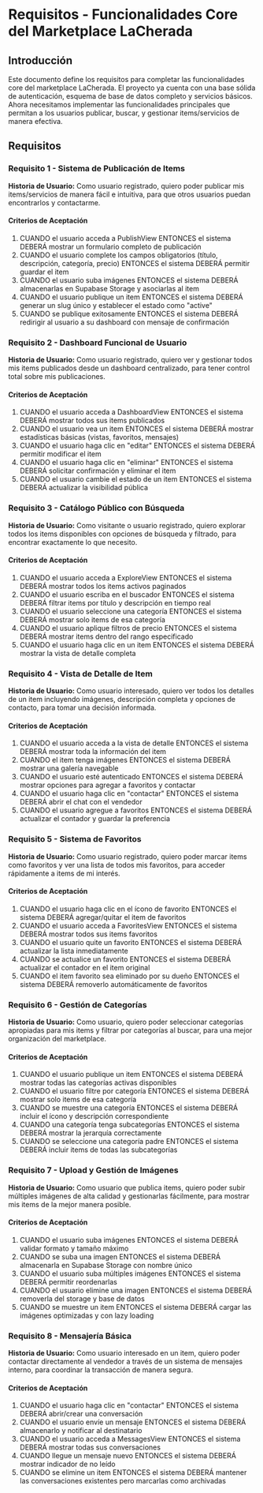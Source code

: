 # Requisitos - Funcionalidades Core del Marketplace LaCherada

## Introducción

Este documento define los requisitos para completar las funcionalidades core del marketplace
LaCherada. El proyecto ya cuenta con una base sólida de autenticación, esquema de base de datos
completo y servicios básicos. Ahora necesitamos implementar las funcionalidades principales que
permitan a los usuarios publicar, buscar, y gestionar items/servicios de manera efectiva.

## Requisitos

### Requisito 1 - Sistema de Publicación de Items

**Historia de Usuario:** Como usuario registrado, quiero poder publicar mis items/servicios de
manera fácil e intuitiva, para que otros usuarios puedan encontrarlos y contactarme.

#### Criterios de Aceptación

1. CUANDO el usuario acceda a PublishView ENTONCES el sistema DEBERÁ mostrar un formulario completo
   de publicación
2. CUANDO el usuario complete los campos obligatorios (título, descripción, categoría, precio)
   ENTONCES el sistema DEBERÁ permitir guardar el item
3. CUANDO el usuario suba imágenes ENTONCES el sistema DEBERÁ almacenarlas en Supabase Storage y
   asociarlas al item
4. CUANDO el usuario publique un item ENTONCES el sistema DEBERÁ generar un slug único y establecer
   el estado como "active"
5. CUANDO se publique exitosamente ENTONCES el sistema DEBERÁ redirigir al usuario a su dashboard
   con mensaje de confirmación

### Requisito 2 - Dashboard Funcional de Usuario

**Historia de Usuario:** Como usuario registrado, quiero ver y gestionar todos mis items publicados
desde un dashboard centralizado, para tener control total sobre mis publicaciones.

#### Criterios de Aceptación

1. CUANDO el usuario acceda a DashboardView ENTONCES el sistema DEBERÁ mostrar todos sus items
   publicados
2. CUANDO el usuario vea un item ENTONCES el sistema DEBERÁ mostrar estadísticas básicas (vistas,
   favoritos, mensajes)
3. CUANDO el usuario haga clic en "editar" ENTONCES el sistema DEBERÁ permitir modificar el item
4. CUANDO el usuario haga clic en "eliminar" ENTONCES el sistema DEBERÁ solicitar confirmación y
   eliminar el item
5. CUANDO el usuario cambie el estado de un item ENTONCES el sistema DEBERÁ actualizar la
   visibilidad pública

### Requisito 3 - Catálogo Público con Búsqueda

**Historia de Usuario:** Como visitante o usuario registrado, quiero explorar todos los items
disponibles con opciones de búsqueda y filtrado, para encontrar exactamente lo que necesito.

#### Criterios de Aceptación

1. CUANDO el usuario acceda a ExploreView ENTONCES el sistema DEBERÁ mostrar todos los items activos
   paginados
2. CUANDO el usuario escriba en el buscador ENTONCES el sistema DEBERÁ filtrar items por título y
   descripción en tiempo real
3. CUANDO el usuario seleccione una categoría ENTONCES el sistema DEBERÁ mostrar solo items de esa
   categoría
4. CUANDO el usuario aplique filtros de precio ENTONCES el sistema DEBERÁ mostrar items dentro del
   rango especificado
5. CUANDO el usuario haga clic en un item ENTONCES el sistema DEBERÁ mostrar la vista de detalle
   completa

### Requisito 4 - Vista de Detalle de Item

**Historia de Usuario:** Como usuario interesado, quiero ver todos los detalles de un item
incluyendo imágenes, descripción completa y opciones de contacto, para tomar una decisión informada.

#### Criterios de Aceptación

1. CUANDO el usuario acceda a la vista de detalle ENTONCES el sistema DEBERÁ mostrar toda la
   información del item
2. CUANDO el item tenga imágenes ENTONCES el sistema DEBERÁ mostrar una galería navegable
3. CUANDO el usuario esté autenticado ENTONCES el sistema DEBERÁ mostrar opciones para agregar a
   favoritos y contactar
4. CUANDO el usuario haga clic en "contactar" ENTONCES el sistema DEBERÁ abrir el chat con el
   vendedor
5. CUANDO el usuario agregue a favoritos ENTONCES el sistema DEBERÁ actualizar el contador y guardar
   la preferencia

### Requisito 5 - Sistema de Favoritos

**Historia de Usuario:** Como usuario registrado, quiero poder marcar items como favoritos y ver una
lista de todos mis favoritos, para acceder rápidamente a items de mi interés.

#### Criterios de Aceptación

1. CUANDO el usuario haga clic en el ícono de favorito ENTONCES el sistema DEBERÁ agregar/quitar el
   item de favoritos
2. CUANDO el usuario acceda a FavoritesView ENTONCES el sistema DEBERÁ mostrar todos sus items
   favoritos
3. CUANDO el usuario quite un favorito ENTONCES el sistema DEBERÁ actualizar la lista inmediatamente
4. CUANDO se actualice un favorito ENTONCES el sistema DEBERÁ actualizar el contador en el item
   original
5. CUANDO el item favorito sea eliminado por su dueño ENTONCES el sistema DEBERÁ removerlo
   automáticamente de favoritos

### Requisito 6 - Gestión de Categorías

**Historia de Usuario:** Como usuario, quiero poder seleccionar categorías apropiadas para mis items
y filtrar por categorías al buscar, para una mejor organización del marketplace.

#### Criterios de Aceptación

1. CUANDO el usuario publique un item ENTONCES el sistema DEBERÁ mostrar todas las categorías
   activas disponibles
2. CUANDO el usuario filtre por categoría ENTONCES el sistema DEBERÁ mostrar solo items de esa
   categoría
3. CUANDO se muestre una categoría ENTONCES el sistema DEBERÁ incluir el ícono y descripción
   correspondiente
4. CUANDO una categoría tenga subcategorías ENTONCES el sistema DEBERÁ mostrar la jerarquía
   correctamente
5. CUANDO se seleccione una categoría padre ENTONCES el sistema DEBERÁ incluir items de todas las
   subcategorías

### Requisito 7 - Upload y Gestión de Imágenes

**Historia de Usuario:** Como usuario que publica items, quiero poder subir múltiples imágenes de
alta calidad y gestionarlas fácilmente, para mostrar mis items de la mejor manera posible.

#### Criterios de Aceptación

1. CUANDO el usuario suba imágenes ENTONCES el sistema DEBERÁ validar formato y tamaño máximo
2. CUANDO se suba una imagen ENTONCES el sistema DEBERÁ almacenarla en Supabase Storage con nombre
   único
3. CUANDO el usuario suba múltiples imágenes ENTONCES el sistema DEBERÁ permitir reordenarlas
4. CUANDO el usuario elimine una imagen ENTONCES el sistema DEBERÁ removerla del storage y base de
   datos
5. CUANDO se muestre un item ENTONCES el sistema DEBERÁ cargar las imágenes optimizadas y con lazy
   loading

### Requisito 8 - Mensajería Básica

**Historia de Usuario:** Como usuario interesado en un item, quiero poder contactar directamente al
vendedor a través de un sistema de mensajes interno, para coordinar la transacción de manera segura.

#### Criterios de Aceptación

1. CUANDO el usuario haga clic en "contactar" ENTONCES el sistema DEBERÁ abrir/crear una
   conversación
2. CUANDO el usuario envíe un mensaje ENTONCES el sistema DEBERÁ almacenarlo y notificar al
   destinatario
3. CUANDO el usuario acceda a MessagesView ENTONCES el sistema DEBERÁ mostrar todas sus
   conversaciones
4. CUANDO llegue un mensaje nuevo ENTONCES el sistema DEBERÁ mostrar indicador de no leído
5. CUANDO se elimine un item ENTONCES el sistema DEBERÁ mantener las conversaciones existentes pero
   marcarlas como archivadas
